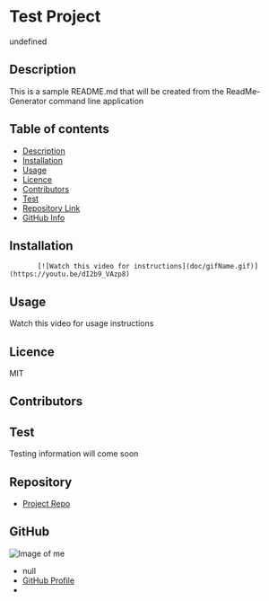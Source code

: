 
  # **Test Project**
  undefined
  ## Description 
  This is a sample README.md that will be created from the ReadMe-Generator command line application
  ## Table of contents
  - [Description](#Description)
  - [Installation](#Installation)
  - [Usage](#Usage)
  - [Licence](#Licence)
  - [Contributors](#Contributors)
  - [Test](#Test)
  - [Repository Link](#Repository)
  - [GitHub Info](#GitHub) 
  ## Installation
           [![Watch this video for instructions](doc/gifName.gif)](https://youtu.be/dI2b9_VAzp8)
  ## Usage
  Watch this video for usage instructions
  ## Licence
  MIT
  ## Contributors
  
  ## Test
  Testing information will come soon
  ## Repository
  - [Project Repo](https://github.com/killerkyle/ReadMe)
  ## GitHub
  ![Image of me](https://avatars0.githubusercontent.com/u/65184417?v=4)
  - null
  - [GitHub Profile](https://github.com/killerkyle)
  - <null>
  
